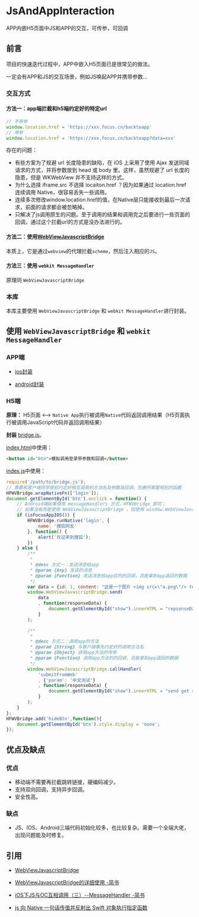 # JsAndAppInteraction
APP内嵌H5页面中JS和APP的交互，可传参，可回调

## 前言

项目的快速迭代过程中，APP中嵌入H5页面已是很常见的做法。

一定会有APP和JS的交互场景，例如JS唤起APP并携带参数...

### 交互方式

#### 方法一：app端拦截和h5端约定好的特定url

```js
// 不带参
window.location.href = 'https://xxx.focus.cn/backtoapp'
// 带参
window.location.href = 'https://xxx.focus.cn/backtoapp?data=xxx'
```
存在的问题：
- 有些方案为了规避 url 长度隐患的缺陷，在 iOS 上采用了使用 Ajax 发送同域请求的方式，并将参数放到 head 或 body 里。这样，虽然规避了 url 长度的隐患，但是 WKWebView 并不支持这样的方式。
- 为什么选择 iframe.src 不选择 locaiton.href ？因为如果通过 location.href 连续调用 Native，很容易丢失一些调用。
- 连续多次修改window.location.href的值，在Native层只能接收到最后一次请求，前面的请求都会被忽略掉。
- 只解决了js调用原生的问题。至于调用的结果和调用完之后要进行一些页面的回调，通过这个拦截url的方式是没办法进行的。

#### 方法二：使用[WebViewJavascriptBridge](https://github.com/marcuswestin/WebViewJavascriptBridge)

本质上，它是通过`webview`的代理拦截`scheme`，然后注入相应的`JS`。

#### 方法三：使用 `webkit MessageHandler`

原理同 `WebViewJavascriptBridge`

### 本库

本库主要使用 `WebViewJavascriptBridge` 和 `webkit MessageHandler`进行封装。

## 使用 `WebViewJavascriptBridge` 和 `webkit MessageHandler`

### APP端

- [ios封装](https://github.com/careteenL/JsAndAppInteraction/blob/master/BaseWKWebViewController.swift)

- [android封装](https://github.com/careteenL/JsAndAppInteraction/blob/master/android.java)

### H5端

**原理：** H5页面 <--> `Native App`执行被调用`Native`代码返回调用结果（H5页面执行被调用JavaScript代码并返回调用结果）

**封装** [bridge.js](https://github.com/careteenL/JsAndAppInteraction/blob/master/bridge.js)。


[index.html](https://github.com/careteenL/JsAndAppInteraction/blob/master/ios-index.html)中使用：
```html
<button id="btn">模拟调用登录带参数和回调</button>
```

[index.js](https://github.com/careteenL/JsAndAppInteraction/blob/master/ios-index.html)中使用：
```js
require('/path/to/bridge.js');
// 需要和客户端同学提前约定好相互调用的方法名及参数及回调，包裹所需要用到的函数
HFWVBridge.wrapNativeFn(['login']);
document.getElementById('btn').onclick = function() {
    // Android端如果使用 messageHandlers 方式，HFWVBridge 即可；
    // 如果没有而是使用 WebViewJavascriptBridge ，则使用 window.WebViewJavascriptBridge.callHandler
    if (isFocusAppIOS()) {
        HFWVBridge.runNative('login', {
            name: '搜狐网友'
        }, function() {
            alert('欢迎来到搜狐');
        })
    } else {
        /**
         *
         * @desc 方式一：发送消息给app
         * @param {Any} 发送的消息
         * @param {Function} 发送消息给app后的的回调，且能拿到app返回的数据
         */
        var data = {id: 1, content: "这是一个图片 <img src=\"a.png\"/> test\r\nhahaha"};
        window.WebViewJavascriptBridge.send(
            data
            , function(responseData) {
                document.getElementById("show").innerHTML = "repsonseData from java, data = " + responseData
            }
        );

        /**
         *
         * @desc 方式二：调用app的方法
         * @param {String} 与客户端事先约定好的调用方法名
         * @param {Object} 调用app方法的传参
         * @param {Function} 调用app方法的的回调，且能拿到app返回的数据
         */
        window.WebViewJavascriptBridge.callHandler(
            'submitFromWeb'
            , {'param': '中文测试'}
            , function(responseData) {
                document.getElementById("show").innerHTML = "send get responseData from java, data = " + responseData
            }
        );
    }    
};
HFWVBridge.add('hideBtn',function(){
    document.getElementById('btn').style.display = 'none';
});
```

## 优点及缺点

### 优点

- 移动端不需要再拦截跳转链接，硬编码减少。
- 支持双向回调，支持异步回调。
- 安全性高。

### 缺点

- JS、IOS、Android三端代码初始化较多，也比较复杂。需要一个全端大佬，出现问题能及时修复。

## 引用

- [WebViewJavascriptBridge](https://github.com/marcuswestin/WebViewJavascriptBridge)

- [WebViewJavascriptBridge的详细使用 -简书](https://www.jianshu.com/p/ba6358b1eec3)

- [iOS下JS与OC互相调用（三）--MessageHandler -简书](https://www.jianshu.com/p/433e59c5a9eb)

- [js 向 Native 一句话传值并反射出 Swift 对象执行指定函数](https://lvwenhan.com/ios/461.html)
